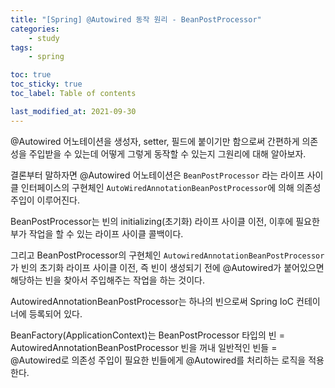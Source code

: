 ```yaml
---
title: "[Spring] @Autowired 동작 원리 - BeanPostProcessor"
categories:
    - study
tags:
    - spring

toc: true
toc_sticky: true
toc_label: Table of contents

last_modified_at: 2021-09-30
---
```


@Autowired 어노테이션을 생성자, setter, 필드에 붙이기만 함으로써 간편하게 의존성을 주입받을 수 있는데 어떻게 그렇게 동작할 수 있는지 그원리에 대해 알아보자.

결론부터 말하자면 @Autowired 어노테이션은 `BeanPostProcessor` 라는 라이프 사이클 인터페이스의 구현체인 `AutoWiredAnnotationBeanPostProcessor`에 의해 의존성 주입이 이루어진다.

BeanPostProcessor는 빈의 initializing(초기화) 라이프 사이클 이전, 이후에 필요한 부가 작업을 할 수 있는 라이프 사이클 콜백이다.

그리고 BeanPostProcessor의 구현체인 `AutowiredAnnotationBeanPostProcessor`가 빈의 초기화 라이프 사이클 이전, 즉 빈이 생성되기 전에 @Autowired가 붙어있으면 해당하는 빈을 찾아서 주입해주는 작업을 하는 것이다.

AutowiredAnnotationBeanPostProcessor는 하나의 빈으로써 Spring IoC 컨테이너에 등록되어 있다.

BeanFactory(ApplicationContext)는 BeanPostProcessor 타입의 빈 = AutowiredAnnotationBeanPostProcessor 빈을 꺼내 일반적인 빈들 = @Autowired로 의존성 주입이 필요한 빈들에게 @Autowired를 처리하는 로직을 적용한다.

